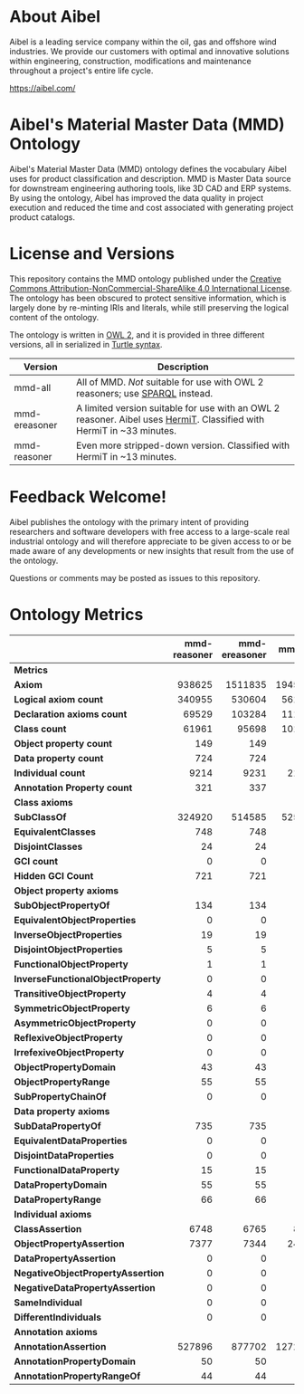 # About Aibel
Aibel is a leading service company within the oil, gas and offshore wind industries. We provide our customers with optimal and innovative solutions within engineering, construction, modifications and maintenance throughout a project's entire life cycle.

https://aibel.com/

# Aibel's Material Master Data (MMD) Ontology
Aibel's Material Master Data (MMD) ontology defines the vocabulary Aibel uses for product classification and description. MMD is Master Data source for downstream engineering authoring tools, like 3D CAD and ERP systems. By using the ontology, Aibel has improved the data quality in project execution and reduced the time and cost associated with generating project product catalogs.

# License and Versions
This repository contains the MMD ontology published under the <a rel="license" href="http://creativecommons.org/licenses/by-nc-sa/4.0/">Creative Commons Attribution-NonCommercial-ShareAlike 4.0 International License</a>. The ontology has been obscured to protect sensitive information, which is largely done by re-minting IRIs and literals, while still preserving the logical content of the ontology.

The ontology is written in <a href="https://www.w3.org/TR/owl2-overview/">OWL 2</a>, and it is provided in three different versions, all in serialized in <a href="https://www.w3.org/TR/turtle/">Turtle syntax</a>.

| Version | Description |
|---------|-------------|
| mmd-all | All of MMD. *Not* suitable for use with OWL 2 reasoners; use <a href="https://www.w3.org/TR/rdf-sparql-query/">SPARQL</a> instead. |
| mmd-ereasoner | A limited version suitable for use with an OWL 2 reasoner. Aibel uses <a href="http://www.hermit-reasoner.com/">HermiT</a>. Classified with HermiT in ~33 minutes. |
| mmd-reasoner | Even more stripped-down version. Classified with HermiT in ~13 minutes. |

# Feedback Welcome!
Aibel publishes the ontology with the primary intent of providing researchers and software developers with free access to a large-scale real industrial ontology and will therefore appreciate to be given access to or be made aware of any developments or new insights that result from the use of the ontology.

Questions or comments may be posted as issues to this repository.

# Ontology Metrics
|                                     | mmd-reasoner | mmd-ereasoner | mmd-all |
|-------------------------------------|-------------:|--------------:|--------:|
| **Metrics**                         |              |               |         |
| **Axiom**                           |       938625 |       1511835 | 1945224 |
| **Logical axiom count**             |       340955 |        530604 |  561120 |
| **Declaration axioms count**        |        69529 |        103284 |  111531 |
| **Class count**                     |        61961 |         95698 |  101602 |
| **Object property count**           |          149 |           149 |     181 |
| **Data property count**             |          724 |           724 |     727 |
| **Individual count**                |         9214 |          9231 |   21863 |
| **Annotation Property count**       |          321 |           337 |     392 |
| **Class axioms**                    |              |               |         |
| **SubClassOf**                      |       324920 |        514585 |  525986 |
| **EquivalentClasses**               |          748 |           748 |     752 |
| **DisjointClasses**                 |           24 |            24 |      28 |
| **GCI count**                       |            0 |             0 |       0 |
| **Hidden GCI Count**                |          721 |           721 |     725 |
| **Object property axioms**          |              |               |         |
| **SubObjectPropertyOf**             |          134 |           134 |     166 |
| **EquivalentObjectProperties**      |            0 |             0 |       0 |
| **InverseObjectProperties**         |           19 |            19 |      28 |
| **DisjointObjectProperties**        |            5 |             5 |      11 |
| **FunctionalObjectProperty**        |            1 |             1 |       1 |
| **InverseFunctionalObjectProperty** |            0 |             0 |       0 |
| **TransitiveObjectProperty**        |            4 |             4 |       4 |
| **SymmetricObjectProperty**         |            6 |             6 |       7 |
| **AsymmetricObjectProperty**        |            0 |             0 |       0 |
| **ReflexiveObjectProperty**         |            0 |             0 |       0 |
| **IrrefexiveObjectProperty**        |            0 |             0 |       0 |
| **ObjectPropertyDomain**            |           43 |            43 |      48 |
| **ObjectPropertyRange**             |           55 |            55 |      60 |
| **SubPropertyChainOf**              |            0 |             0 |       0 |
| **Data property axioms**            |              |               |         |
| **SubDataPropertyOf**               |          735 |           735 |     738 |
| **EquivalentDataProperties**        |            0 |             0 |       0 |
| **DisjointDataProperties**          |            0 |             0 |       0 |
| **FunctionalDataProperty**          |           15 |            15 |      15 |
| **DataPropertyDomain**              |           55 |            55 |      56 |
| **DataPropertyRange**               |           66 |            66 |      66 |
| **Individual axioms**               |              |               |         |
| **ClassAssertion**                  |         6748 |          6765 |    8993 |
| **ObjectPropertyAssertion**         |         7377 |          7344 |   24161 |
| **DataPropertyAssertion**           |            0 |             0 |       0 |
| **NegativeObjectPropertyAssertion** |            0 |             0 |       0 |
| **NegativeDataPropertyAssertion**   |            0 |             0 |       0 |
| **SameIndividual**                  |            0 |             0 |       0 |
| **DifferentIndividuals**            |            0 |             0 |       0 |
| **Annotation axioms**               |              |               |         |
| **AnnotationAssertion**             |       527896 |        877702 | 1272225 |
| **AnnotationPropertyDomain**        |           50 |            50 |      50 |
| **AnnotationPropertyRangeOf**       |           44 |            44 |      78 |
